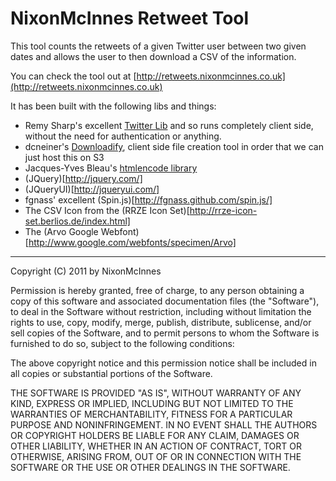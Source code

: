 # NixonMcInnes Retweet Tool

This tool counts the retweets of a given Twitter user between two given dates and allows the user to then download a
CSV of the information.

You can check the tool out at [http://retweets.nixonmcinnes.co.uk](http://retweets.nixonmcinnes.co.uk)

It has been built with the following libs and things:

* Remy Sharp's excellent [Twitter Lib](https://github.com/remy/twitterlib) and so runs completely
client side, without the need for authentication or anything.
* dcneiner's [Downloadify](https://github.com/dcneiner/Downloadify), client side file creation tool in order that we can just host this on S3
* Jacques-Yves Bleau's [htmlencode library](http://www.strictly-software.com/htmlencode)
* (JQuery)[http://jquery.com/]
* (JQueryUI)[http://jqueryui.com/]
* fgnass' excellent (Spin.js)[http://fgnass.github.com/spin.js/]
* The CSV Icon from the (RRZE Icon Set)[http://rrze-icon-set.berlios.de/index.html]
* The (Arvo Google Webfont)[http://www.google.com/webfonts/specimen/Arvo]

---

Copyright (C) 2011 by NixonMcInnes

Permission is hereby granted, free of charge, to any person obtaining a copy
of this software and associated documentation files (the "Software"), to deal
in the Software without restriction, including without limitation the rights
to use, copy, modify, merge, publish, distribute, sublicense, and/or sell
copies of the Software, and to permit persons to whom the Software is
furnished to do so, subject to the following conditions:

The above copyright notice and this permission notice shall be included in
all copies or substantial portions of the Software.

THE SOFTWARE IS PROVIDED "AS IS", WITHOUT WARRANTY OF ANY KIND, EXPRESS OR
IMPLIED, INCLUDING BUT NOT LIMITED TO THE WARRANTIES OF MERCHANTABILITY,
FITNESS FOR A PARTICULAR PURPOSE AND NONINFRINGEMENT. IN NO EVENT SHALL THE
AUTHORS OR COPYRIGHT HOLDERS BE LIABLE FOR ANY CLAIM, DAMAGES OR OTHER
LIABILITY, WHETHER IN AN ACTION OF CONTRACT, TORT OR OTHERWISE, ARISING FROM,
OUT OF OR IN CONNECTION WITH THE SOFTWARE OR THE USE OR OTHER DEALINGS IN
THE SOFTWARE.